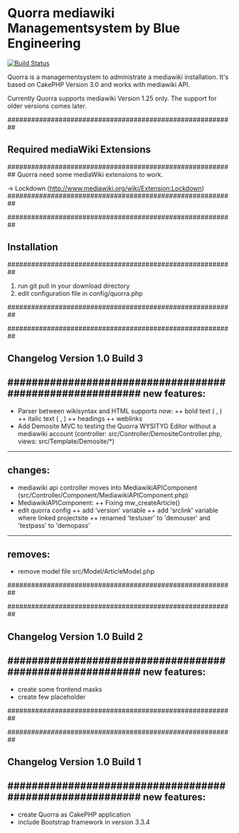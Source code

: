 # Quorra mediawiki Managementsystem by Blue Engineering

[![Build Status](https://api.travis-ci.org/cakephp/app.png)](https://travis-ci.org/cakephp/app)

Quorra is a managementsystem to administrate a mediawiki installation. It's based on CakePHP Version 3.0 and works with mediawiki API.

Currently Quorra supports mediawiki Version 1.25 only. The support for older versions comes later.


##########################################################
## Required mediaWiki Extensions
##########################################################
Quorra need some mediaWiki extensions to work.

-> Lockdown (http://www.mediawiki.org/wiki/Extension:Lockdown)
##########################################################


##########################################################
## Installation
##########################################################

1. run git pull in your download directory
2. edit configuration file in config/quorra.php

##########################################################


##########################################################
## Changelog Version 1.0 Build 3
##########################################################
new features:
----------------------------------------------------------
+ Parser between wikisyntax and HTML supports now:
++ bold text ( <strong></strong>, <b></b> )
++ italic text ( <em></em>, <i></i> )
++ headings
++ weblinks
+ Add Demosite MVC to testing the Quorra WYSITYG Editor without a mediawiki account (controller: src/Controller/DemositeController.php, views: src/Template/Demosite/*)
----------------------------------------------------------

changes:
----------------------------------------------------------
+ mediawiki api controller moves into MediawikiAPIComponent (src/Controller/Component/MediawikiAPIComponent.php)
+ MediawikiAPIComponent:
++ Fixing mw_createArticle()
+ edit quorra config
++ add 'version' variable
++ add 'srclink' variable where linked projectsite
++ renamed 'testuser' to 'demouser' and 'testpass' to 'demopass'
----------------------------------------------------------

removes:
----------------------------------------------------------
+ remove model file src/Model/ArticleModel.php

##########################################################


##########################################################
## Changelog Version 1.0 Build 2
##########################################################
new features:
----------------------------------------------------------
+ create some frontend masks
+ create few placeholder

##########################################################


##########################################################
## Changelog Version 1.0 Build 1
##########################################################
new features:
----------------------------------------------------------
+ create Quorra as CakePHP application
+ include Bootstrap framework in version 3.3.4
